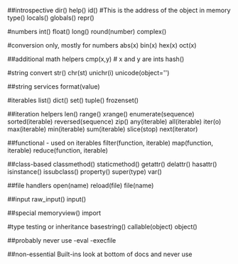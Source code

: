 ##introspective
dir()
help()
id() #This is the address of the object in memory
type()
locals()
globals()
repr()

#numbers
int()
float()
long()
round(number)
complex()

#conversion only, mostly for numbers
abs(x)
bin(x)
hex(x)
oct(x)

##additional math helpers
cmp(x,y) # x and y are ints
hash()

#string convert
str()
chr(st)
unichr(i)
unicode(object='')

##string services
format(value)

#iterables
list()
dict()
set()
tuple()
frozenset()

##iteration helpers
len()
range()
xrange()
enumerate(sequence)
sorted(iterable)
reversed(sequence)
zip()
any(iterable)
all(iterable)
iter(o)
max(iterable)
min(iterable)
sum(iterable)
slice(stop)
next(iterator)

##functional - used on iterables
filter(function, iterable)
map(function, iterable)
reduce(function, iterable)

##class-based
classmethod()
staticmethod()
getattr()
delattr()
hasattr()
isinstance()
issubclass()
property()
super(type)
var()

##file handlers
open(name)
reload(file)
file(name)

##input
raw_input()
input()

##special
memoryview()
import

#type testing or inheritance
basestring()
callable(object)
object()

##probably never use
-eval
-execfile

##non-essential Built-ins
look at bottom of docs and never use